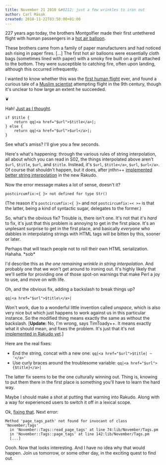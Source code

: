 ```yaml
---
title: November 21 2010 &#8212; just a few wrinkles to iron out
author: Carl Mäsak
created: 2010-11-22T03:58:00+01:00
---
```

227 years ago today, the brothers Montgolfier made their first untethered flight with human passengers in a [hot air balloon](http://en.wikipedia.org/wiki/History_of_ballooning#First_manned_flight).

<div class="quote">These brothers came from a family of paper manufacturers and had noticed ash rising in paper fires. [...] The first hot air balloons were essentially cloth bags (sometimes lined with paper) with a smoky fire built on a grill attached to the bottom. They were susceptible to catching fire, often upon landing, although this occurred infrequently.</div>

I wanted to know whether this was the [first human flight](http://en.wikipedia.org/wiki/First_flying_machine) ever, and found a curious tale of a [Muslim scientist](http://en.wikipedia.org/wiki/Abbas_Ibn_Firnas) attempting flight in the 9th century, though it's unclear to how large an extent he succeeded.

<p class='separator'>&#10086;</p>

Hah! [Just as I thought](http://strangelyconsistent.org/blog/november-20-2010-leftmost-longest-whale-wins).

    if $title {
        return qq|<a href="$url">$title</a>|;
    } else {
        return qq|<a href="$url">$url</a>|;
    }

See what's amiss? I'll give you a few seconds.

Here's what's happening: through the various rules of string interpolation, all about which you can read in S02, the things interpolated above aren't `$url`, `$title`, `$url`, and `$title`. Instead, it's `$url`, `$title</a>`, `$url`, `$url</a>`. Of course that shouldn't happen, but it does, after jnthn++ [implemented better string interpolation](https://github.com/rakudo/rakudo/commit/93fa3d5561df1122a32c3b6d985dc75394ad4d84) in the new Rakudo.

Now the error message makes a lot of sense, doesn't it?

    postcircumfix:<{ }> not defined for type Str()

(The reason it's `postcircumfix:<{ }>` and not `postcircumfix:«< >»` is that the latter, being a kind of syntactic sugar, delegates to the former.)

So, what's the obvious fix? Trouble is, there isn't one. It's not that it's *hard* to fix, it's just that this problem is annoying to get in the first place. It's an unplesant surprise to get in the first place, and basically *everyone* who dabbles in interpolating strings with HTML tags will be bitten by this, sooner or later.

Perhaps that will teach people not to roll their own HTML serialization. Hahaha. \*sob\*

I'd describe this as *the one remaining wrinkle in string interpolation*. And probably one that we won't get around to ironing out. It's highly likely that we'll settle for providing one of those spot-on warnings that make Perl a joy to use, and move on with life.

Oh, and the obvious fix, adding a backslash to break things up?

    qq|<a href="$url">$title\</a>|

Won't work, due to a wonderful little invention called *unspace*, which is also very nice but which just happens to work against us in this particular instance. So the modified thing means exactly the same as without the backslash. [**Update:** No, I'm wrong, says TimToady++. It means exactly what it should mean, and fixes the problem. It's just that it's not [implemented in Rakudo yet](http://rt.perl.org/rt3/Ticket/Display.html?id=79568).]

Here are the real fixes:

* End the string, concat with a new one: `qq|<a href="$url">$title| ~ '</a>'`
* Use curly braces around the troublesome variable: `qq|<a href="$url">{$title}</a>|`

The latter fix seems to be the one culturally winning out. Thing is, knowing to put them there in the first place is something you'll have to learn the hard way.

Maybe I should make a shot at putting that warning into Rakudo. Along with a way for experienced users to switch it off in a lexical scope.

Ok, [fixing that](https://github.com/viklund/november/commit/39ea975ced8ee0509b8f050574b292fc676d57b5). Next error:

    Method 'page_tags_path' not found for invocant of class 'November;Tags'
      in 'November::Tags::read_page_tags' at line 74:lib/November/Tags.pm
      in 'November::Tags::page_tags' at line 142:lib/November/Tags.pm
      [...]

Oooh. Now that looks interesting. And I have no idea why that would happen. Join us tomorrow, or some other day, in the exciting quest to find out.
